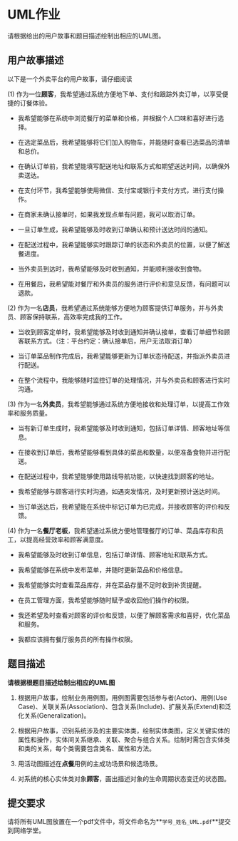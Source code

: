 # UML作业

请根据给出的用户故事和题目描述绘制出相应的UML图。

## 用户故事描述

以下是一个外卖平台的用户故事，请仔细阅读


(1) 作为一位**顾客**，我希望通过系统方便地下单、支付和跟踪外卖订单，以享受便捷的订餐体验。

- 我希望能够在系统中浏览餐厅的菜单和价格，并根据个人口味和喜好进行选择。

- 在选定菜品后，我希望能够将它们加入购物车，并能随时查看已选菜品的清单和总价。

- 在确认订单前，我希望能填写配送地址和联系方式和期望送达时间，以确保外卖送达。

- 在支付环节，我希望能够使用微信、支付宝或银行卡支付方式，进行支付操作。

- 在商家未确认接单时，如果我发现点单有问题，我可以取消订单。

- 一旦订单生成，我希望能够及时收到订单确认和预计送达时间的通知。

- 在配送过程中，我希望能够实时跟踪订单的状态和外卖员的位置，以便了解送餐进度。

- 当外卖员到达时，我希望能够及时收到通知，并能顺利接收到食物。

- 在用餐后，我希望能对餐厅和外卖员的服务进行评价和意见反馈，有问题可以退款。



(2) 作为一名**店员**，我希望通过系统能够方便地为顾客提供订单服务，并与外卖员、顾客保持联系，高效率完成我的工作。

- 当收到顾客定单时，我希望能够及时收到通知并确认接单，查看订单细节和顾客联系方式。（注：平台约定：确认接单后，用户无法取消订单）

- 当订单菜品制作完成后，我希望能够更新为订单状态待配送，并指派外卖员进行配送。

- 在整个流程中，我能够随时监控订单的处理情况，并与外卖员和顾客进行实时沟通。



(3) 作为一名**外卖员**，我希望能够通过系统方便地接收和处理订单，以提高工作效率和服务质量。

- 当有新订单生成时，我希望能够及时收到通知，包括订单详情、顾客地址等信息。

- 在接收到订单后，我希望能够看到具体的菜品和数量，以便准备食物并进行配送。

- 在配送过程中，我希望能够使用路线导航功能，以快速找到顾客的地址。

- 我希望能够与顾客进行实时沟通，如遇突发情况，及时更新预计送达时间。

- 当订单送达后，我希望能在系统中标记订单为已完成，并接收顾客的评价和反馈。



(4) 作为一名**餐厅老板**，我希望通过系统方便地管理餐厅的订单、菜品库存和员工，以提高经营效率和顾客满意度。

- 我希望能够及时收到订单信息，包括订单详情、顾客地址和联系方式。  

- 我希望能够在系统中发布菜单，并随时更新菜品和价格信息。

- 我希望能够实时查看菜品库存，并在菜品存量不足时收到补货提醒。  

- 在员工管理方面，我希望能够随时赋予或收回他们操作的权限。  

- 我还希望及时查看对顾客的评价和反馈，以便了解顾客需求和喜好，优化菜品和服务。

- 我都应该拥有餐厅服务员的所有操作权限。

## 题目描述

**请根据根题目描述绘制出相应的UML图**

1. 根据用户故事，绘制业务用例图，用例图需要包括参与者(Actor)、用例(Use Case)、关联关系(Association)、包含关系(Include)、扩展关系(Extend)和泛化关系(Generalization)。

2. 根据用户故事，识别系统涉及的主要实体类，绘制实体类图，定义关键实体的属性和操作，实体间关系继承、关联、聚合与组合关系。绘制时需包含实体类和类的关系，每个类需要包含类名、属性和方法。

3. 用活动图描述在**点餐**用例的主成功场景和候选场景。

4. 对系统的核心实体类对象**顾客**，画出描述对象的生命周期状态变迁的状态图。

## 提交要求

请将所有UML图放置在一个pdf文件中，将文件命名为**`学号_姓名_UML.pdf`**提交到网络学堂。